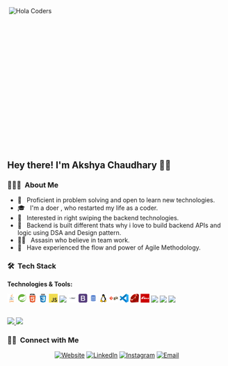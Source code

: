 <img align="right" src="https://github.com/achaudhary591/private-images/blob/main/developer.gif" alt="Hola Coders" width="500" height="350"/> 

<h2> Hey there! I'm Akshya Chaudhary 🙋‍♂️ </h2>

<h3> 👨🏻‍💻 &nbsp;About Me </h3>

- 🤔 &nbsp; Proficient in problem solving and open to learn new technologies.
- 🎓 &nbsp; I'm a doer , who restarted my life as a coder.
- 💼 &nbsp; Interested in right swiping the backend technologies.
- 🌱 &nbsp; Backend is built different thats why i love to build backend APIs and logic using DSA and Design pattern.
- 🐱‍🚀 &nbsp; Assasin who believe in team work.
- 🐾 &nbsp; Have experienced the flow and power of Agile Methodology.


<h3> 🛠 &nbsp;Tech Stack</h3>

**Technologies & Tools:** 

<code><img height="20" src="https://raw.githubusercontent.com/github/explore/80688e429a7d4ef2fca1e82350fe8e3517d3494d/topics/java/java.png"></code>
<code><img height="20" src="https://raw.githubusercontent.com/github/explore/80688e429a7d4ef2fca1e82350fe8e3517d3494d/topics/spring-boot/spring-boot.png"></code>
<code><img height="20" src="https://raw.githubusercontent.com/github/explore/80688e429a7d4ef2fca1e82350fe8e3517d3494d/topics/html/html.png"></code>
<code><img height="20" src="https://raw.githubusercontent.com/github/explore/80688e429a7d4ef2fca1e82350fe8e3517d3494d/topics/css/css.png"></code>
<code><img height="20" src="https://raw.githubusercontent.com/github/explore/80688e429a7d4ef2fca1e82350fe8e3517d3494d/topics/javascript/javascript.png"></code>
<code><img height="20" src="https://raw.githubusercontent.com/mongodb/mongo/ab34541c92e3ee679ea155b6331253a4e031d451/docs/leaf.svg"></code>
<code><img height="20" src="https://raw.githubusercontent.com/github/explore/80688e429a7d4ef2fca1e82350fe8e3517d3494d/topics/jquery/jquery.png"></code>
<code><img height="20" src="https://raw.githubusercontent.com/github/explore/80688e429a7d4ef2fca1e82350fe8e3517d3494d/topics/bootstrap/bootstrap.png"></code>
<code><img height="20" src="https://raw.githubusercontent.com/github/explore/80688e429a7d4ef2fca1e82350fe8e3517d3494d/topics/sql/sql.png"></code>
<code><img height="20" src="https://raw.githubusercontent.com/github/explore/80688e429a7d4ef2fca1e82350fe8e3517d3494d/topics/linux/linux.png"></code>
<code><img height="20" src="https://raw.githubusercontent.com/github/explore/80688e429a7d4ef2fca1e82350fe8e3517d3494d/topics/git/git.png"></code>
<code><img height="20" src="https://raw.githubusercontent.com/github/explore/80688e429a7d4ef2fca1e82350fe8e3517d3494d/topics/visual-studio-code/visual-studio-code.png"></code>
<code><img height="20" src="https://raw.githubusercontent.com/github/explore/80688e429a7d4ef2fca1e82350fe8e3517d3494d/topics/ruby/ruby.png"></code>
<code><img height="20" src="https://raw.githubusercontent.com/github/explore/80688e429a7d4ef2fca1e82350fe8e3517d3494d/topics/rails/rails.png"></code>
<code><img height="20" src="https://img.icons8.com/bubbles/344/github.png"></code>
<code><img height="20" src="https://github.com/achaudhary591/private-images/blob/main/icon_flutter.png"></code>
<code><img height="20" src="https://upload.wikimedia.org/wikipedia/commons/c/c6/Dart_logo.png"></code>
 
<br/>

<a href="https://github.com/achaudhary591">
  <img height="180em" src="https://github-readme-stats.vercel.app/api?username=achaudhary591&theme=buefy&show_icons=true" />
  <img height="180em" src="https://github-readme-stats.vercel.app/api/top-langs/?username=achaudhary591&theme=buefy&layout=compact" />
</a>

<br/>

<h3> 🤝🏻 &nbsp;Connect with Me </h3>

<p align="center">
<a href="https://www.crio.do/learn/portfolio/achaudhary591/"><img alt="Website" src="https://img.shields.io/badge/Website-achaudhary591-blue?style=flat-square&logo=google-chrome"></a>
<a href="https://www.linkedin.com/in/achaudhary591/"><img alt="LinkedIn" src="https://img.shields.io/badge/LinkedIn-achaudhary591-blue?style=flat-square&logo=linkedin"></a>
<a href="https://www.instagram.com/aksh_empiricist/"><img alt="Instagram" src="https://img.shields.io/badge/Instagram-aksh_empiricist-blue?style=flat-square&logo=instagram"></a>
<a href="achaudhary591@gmail.com"><img alt="Email" src="https://img.shields.io/badge/Email-achaudhary591%40gmail.com-blue?style=flat-square&logo=gmail"></a>
</p>

